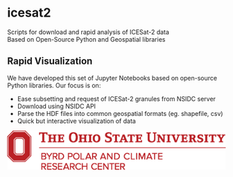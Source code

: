 # icesat2
Scripts for download and rapid analysis of ICESat-2 data  
Based on Open-Source Python and Geospatial libraries

## Rapid Visualization
We have developed this set of Jupyter Notebooks based on open-source Python libraries. Our focus is on:
- Ease subsetting and request of ICESat-2 granules from NSIDC server
- Download using NSIDC API
- Parse the HDF files into common geospatial formats (eg. shapefile, csv)
- Quick but interactive visualization of data

<div align="center">
  <img src="img/osu_rgb.eps"><br>
</div>

